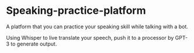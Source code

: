 # Speaking-practice-platform
A platform that you can practice your speaking skill while talking with a bot.

Using Whisper to live translate your speech, push it to a processor by GPT-3 to generate output.

